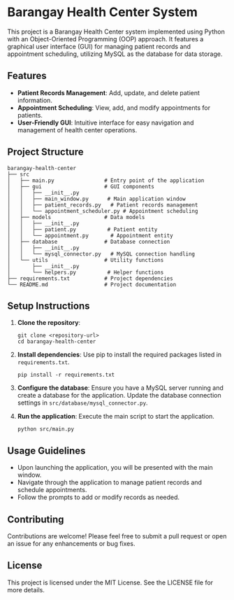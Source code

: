 # Barangay Health Center System

This project is a Barangay Health Center system implemented using Python with an Object-Oriented Programming (OOP) approach. It features a graphical user interface (GUI) for managing patient records and appointment scheduling, utilizing MySQL as the database for data storage.

## Features

- **Patient Records Management**: Add, update, and delete patient information.
- **Appointment Scheduling**: View, add, and modify appointments for patients.
- **User-Friendly GUI**: Intuitive interface for easy navigation and management of health center operations.

## Project Structure

```
barangay-health-center
├── src
│   ├── main.py                # Entry point of the application
│   ├── gui                    # GUI components
│   │   ├── __init__.py
│   │   ├── main_window.py      # Main application window
│   │   ├── patient_records.py   # Patient records management
│   │   └── appointment_scheduler.py # Appointment scheduling
│   ├── models                 # Data models
│   │   ├── __init__.py
│   │   ├── patient.py          # Patient entity
│   │   └── appointment.py       # Appointment entity
│   ├── database               # Database connection
│   │   ├── __init__.py
│   │   └── mysql_connector.py   # MySQL connection handling
│   └── utils                  # Utility functions
│       ├── __init__.py
│       └── helpers.py          # Helper functions
├── requirements.txt           # Project dependencies
└── README.md                  # Project documentation
```

## Setup Instructions

1. **Clone the repository**:
   ```
   git clone <repository-url>
   cd barangay-health-center
   ```

2. **Install dependencies**:
   Use pip to install the required packages listed in `requirements.txt`.
   ```
   pip install -r requirements.txt
   ```

3. **Configure the database**:
   Ensure you have a MySQL server running and create a database for the application. Update the database connection settings in `src/database/mysql_connector.py`.

4. **Run the application**:
   Execute the main script to start the application.
   ```
   python src/main.py
   ```

## Usage Guidelines

- Upon launching the application, you will be presented with the main window.
- Navigate through the application to manage patient records and schedule appointments.
- Follow the prompts to add or modify records as needed.

## Contributing

Contributions are welcome! Please feel free to submit a pull request or open an issue for any enhancements or bug fixes.

## License

This project is licensed under the MIT License. See the LICENSE file for more details.